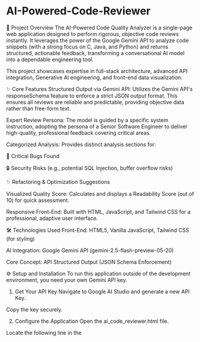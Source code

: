# AI-Powered-Code-Reviewer

🚀 Project Overview
The AI-Powered Code Quality Analyzer is a single-page web application designed to perform rigorous, objective code reviews instantly. It leverages the power of the Google Gemini API to analyze code snippets (with a strong focus on C, Java, and Python) and returns structured, actionable feedback, transforming a conversational AI model into a dependable engineering tool.

This project showcases expertise in full-stack architecture, advanced API integration, Generative AI engineering, and front-end data visualization.

✨ Core Features
Structured Output via Gemini API: Utilizes the Gemini API's responseSchema feature to enforce a strict JSON output format. This ensures all reviews are reliable and predictable, providing objective data rather than free-form text.

Expert Review Persona: The model is guided by a specific system instruction, adopting the persona of a Senior Software Engineer to deliver high-quality, professional feedback covering critical areas.

Categorized Analysis: Provides distinct analysis sections for:

🚨 Critical Bugs Found

🔒 Security Risks (e.g., potential SQL Injection, buffer overflow risks)

✨ Refactoring & Optimization Suggestions

Visualized Quality Score: Calculates and displays a Readability Score (out of 10) for quick assessment.

Responsive Front-End: Built with HTML, JavaScript, and Tailwind CSS for a professional, adaptive user interface.

🛠️ Technologies Used
Front-End: HTML5, Vanilla JavaScript, Tailwind CSS (for styling)

AI Integration: Google Gemini API (gemini-2.5-flash-preview-05-20)

Core Concept: API Structured Output (JSON Schema Enforcement)

⚙️ Setup and Installation
To run this application outside of the development environment, you need your own Gemini API key.

1. Get Your API Key
Navigate to Google AI Studio and generate a new API Key.

Copy the key securely.

2. Configure the Application
Open the ai_code_reviewer.html file.

Locate the following line in the <script> block (around line 180):

const apiKey = "YOUR_API_KEY_HERE"; 

Replace "YOUR_API_KEY_HERE" with the key you copied in Step 1.

3. Run Locally
Save the file.

Open ai_code_reviewer.html in your web browser.

💻 Usage
Select the Code Language (e.g., Java or C).

Paste the code snippet you wish to review into the text area.

Click the Run AI Review button.

The output panel will display the structured review, score, and categorized suggestions.
